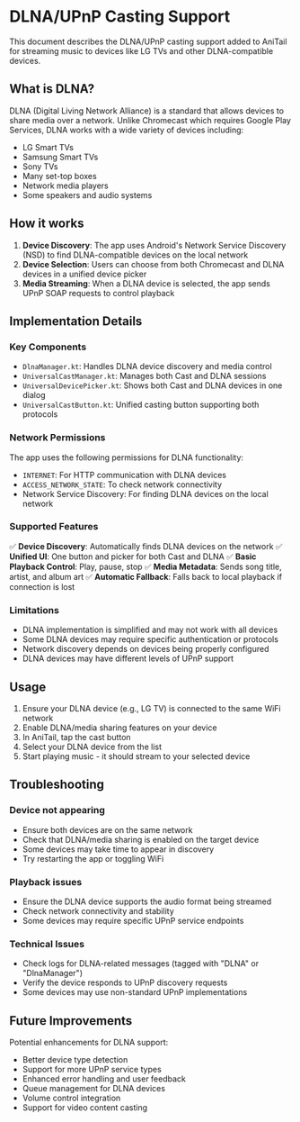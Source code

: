 # DLNA/UPnP Casting Support

This document describes the DLNA/UPnP casting support added to AniTail for streaming music to devices like LG TVs and other DLNA-compatible devices.

## What is DLNA?

DLNA (Digital Living Network Alliance) is a standard that allows devices to share media over a network. Unlike Chromecast which requires Google Play Services, DLNA works with a wide variety of devices including:

- LG Smart TVs
- Samsung Smart TVs
- Sony TVs
- Many set-top boxes
- Network media players
- Some speakers and audio systems

## How it works

1. **Device Discovery**: The app uses Android's Network Service Discovery (NSD) to find DLNA-compatible devices on the local network
2. **Device Selection**: Users can choose from both Chromecast and DLNA devices in a unified device picker
3. **Media Streaming**: When a DLNA device is selected, the app sends UPnP SOAP requests to control playback

## Implementation Details

### Key Components

- `DlnaManager.kt`: Handles DLNA device discovery and media control
- `UniversalCastManager.kt`: Manages both Cast and DLNA sessions
- `UniversalDevicePicker.kt`: Shows both Cast and DLNA devices in one dialog
- `UniversalCastButton.kt`: Unified casting button supporting both protocols

### Network Permissions

The app uses the following permissions for DLNA functionality:
- `INTERNET`: For HTTP communication with DLNA devices
- `ACCESS_NETWORK_STATE`: To check network connectivity
- Network Service Discovery: For finding DLNA devices on the local network

### Supported Features

✅ **Device Discovery**: Automatically finds DLNA devices on the network
✅ **Unified UI**: One button and picker for both Cast and DLNA
✅ **Basic Playback Control**: Play, pause, stop
✅ **Media Metadata**: Sends song title, artist, and album art
✅ **Automatic Fallback**: Falls back to local playback if connection is lost

### Limitations

- DLNA implementation is simplified and may not work with all devices
- Some DLNA devices may require specific authentication or protocols
- Network discovery depends on devices being properly configured
- DLNA devices may have different levels of UPnP support

## Usage

1. Ensure your DLNA device (e.g., LG TV) is connected to the same WiFi network
2. Enable DLNA/media sharing features on your device
3. In AniTail, tap the cast button
4. Select your DLNA device from the list
5. Start playing music - it should stream to your selected device

## Troubleshooting

### Device not appearing
- Ensure both devices are on the same network
- Check that DLNA/media sharing is enabled on the target device
- Some devices may take time to appear in discovery
- Try restarting the app or toggling WiFi

### Playback issues
- Ensure the DLNA device supports the audio format being streamed
- Check network connectivity and stability
- Some devices may require specific UPnP service endpoints

### Technical Issues
- Check logs for DLNA-related messages (tagged with "DLNA" or "DlnaManager")
- Verify the device responds to UPnP discovery requests
- Some devices may use non-standard UPnP implementations

## Future Improvements

Potential enhancements for DLNA support:
- Better device type detection
- Support for more UPnP service types
- Enhanced error handling and user feedback
- Queue management for DLNA devices
- Volume control integration
- Support for video content casting